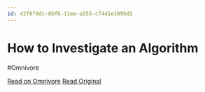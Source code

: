 ```yaml
---
id: 42f6f9dc-8bf6-11ee-a355-cf441e189bd2
---
```


# How to Investigate an Algorithm
#Omnivore

[Read on Omnivore](https://omnivore.app/me/how-to-investigate-an-algorithm-18c091e4b85)
[Read Original](https://getpocket.com/collections/how-to-investigate-an-algorithm)

